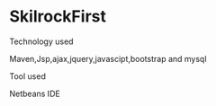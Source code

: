 # SkilrockFirst

Technology used

Maven,Jsp,ajax,jquery,javascipt,bootstrap and mysql

Tool used

Netbeans IDE
